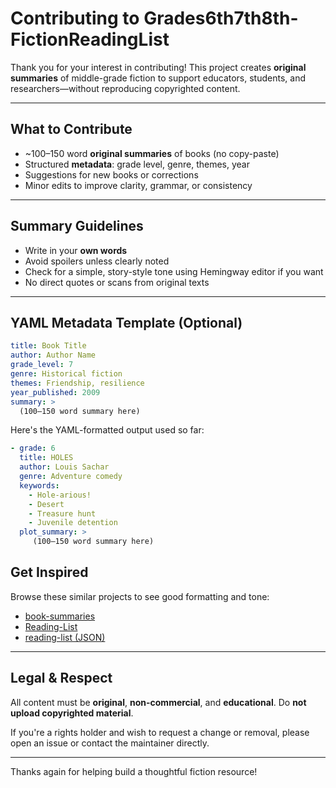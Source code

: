# Contributing to Grades6th7th8th-FictionReadingList

Thank you for your interest in contributing!
This project creates **original summaries** of middle-grade fiction to support educators, students, and researchers—without reproducing copyrighted content.

---

## What to Contribute

- ~100–150 word **original summaries** of books (no copy-paste)
- Structured **metadata**: grade level, genre, themes, year
- Suggestions for new books or corrections
- Minor edits to improve clarity, grammar, or consistency

---

## Summary Guidelines

- Write in your **own words**
- Avoid spoilers unless clearly noted
- Check for a simple, story-style tone using Hemingway editor if you want
- No direct quotes or scans from original texts

---

## YAML Metadata Template (Optional)

```yaml
title: Book Title
author: Author Name
grade_level: 7
genre: Historical fiction
themes: Friendship, resilience
year_published: 2009
summary: >
  (100–150 word summary here)
````
Here's the YAML-formatted output used so far:

```yaml for the data here
- grade: 6
  title: HOLES
  author: Louis Sachar
  genre: Adventure comedy
  keywords:
    - Hole-arious!
    - Desert
    - Treasure hunt
    - Juvenile detention
  plot_summary: >
     (100–150 word summary here)
````

## Get Inspired

Browse these similar projects to see good formatting and tone:

* [book-summaries](https://github.com/AustinT/book-summaries)
* [Reading-List](https://github.com/compsecmonkey/Reading-List)
* [reading-list (JSON)](https://github.com/alexpeterhall/reading-list)

---

## Legal & Respect

All content must be **original**, **non-commercial**, and **educational**.
Do **not upload copyrighted material**.

If you're a rights holder and wish to request a change or removal, please open an issue or contact the maintainer directly.

---

Thanks again for helping build a thoughtful fiction resource!

```

